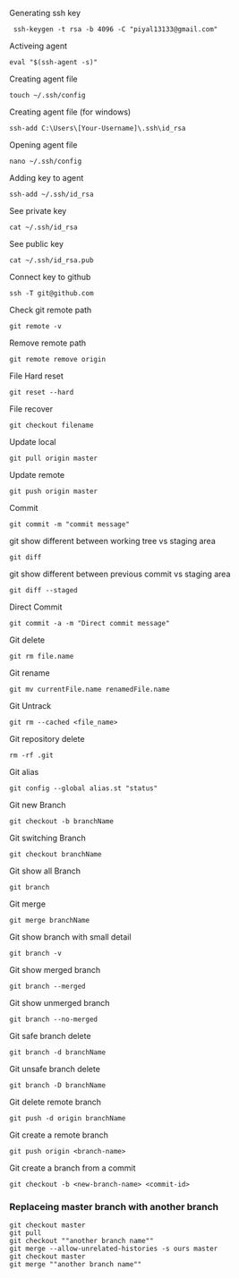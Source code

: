 Generating ssh key

     ssh-keygen -t rsa -b 4096 -C "piyal13133@gmail.com"

Activeing agent

    eval "$(ssh-agent -s)"

Creating agent file

    touch ~/.ssh/config

Creating agent file (for windows)

    ssh-add C:\Users\[Your-Username]\.ssh\id_rsa

Opening agent file

    nano ~/.ssh/config

Adding key to agent

    ssh-add ~/.ssh/id_rsa

See private key

    cat ~/.ssh/id_rsa

See public key

    cat ~/.ssh/id_rsa.pub

Connect key to github

    ssh -T git@github.com

Check git remote path

    git remote -v

Remove remote path

    git remote remove origin

File Hard reset

    git reset --hard

File recover

    git checkout filename

Update local
    
    git pull origin master

Update remote 

    git push origin master

Commit

    git commit -m "commit message"

git show different between working tree vs staging area

    git diff

git show different between previous commit vs staging area

    git diff --staged

Direct Commit

    git commit -a -m "Direct commit message"

Git delete

    git rm file.name

Git rename

    git mv currentFile.name renamedFile.name

Git Untrack

    git rm --cached <file_name>

Git repository delete

    rm -rf .git

Git alias

    git config --global alias.st "status"

Git new Branch
 
    git checkout -b branchName

Git switching Branch

    git checkout branchName 

Git show all Branch

    git branch

Git merge

    git merge branchName

Git show branch with small detail

    git branch -v

Git show merged branch

    git branch --merged

Git show unmerged branch

    git branch --no-merged

Git safe branch delete

    git branch -d branchName

Git unsafe branch delete

    git branch -D branchName

Git delete remote branch

    git push -d origin branchName

Git create a remote branch

    git push origin <branch-name>

Git create a branch from a commit

    git checkout -b <new-branch-name> <commit-id>


### Replaceing master branch with another branch

```
git checkout master
git pull
git checkout ""another branch name""
git merge --allow-unrelated-histories -s ours master
git checkout master
git merge ""another branch name""
```

